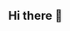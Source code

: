 ## Hi there 👋

<!--
╔═══════════════════╗
   *🤖 Knight Bot*  
   Version: *2.0.2*
   by Professor
   YT : Mr Unique Hacker
╚═══════════════════╝

*Available Commands:*

╔═══════════════════╗
🌐 *General Commands*:
║ ➤ .help or .menu
║ ➤ .ping
║ ➤ .alive
║ ➤ .tts <text>
║ ➤ .owner
║ ➤ .joke
║ ➤ .quote
║ ➤ .fact
║ ➤ .weather <city>
║ ➤ .news
║ ➤ .attp <text>
║ ➤ .lyrics <song_title>
║ ➤ .8ball <question>
║ ➤ .groupinfo
║ ➤ .staff or .admins 
║ ➤ .vv
║ ➤ .trt <text> <lang>
║ ➤ .ss <link>
║ ➤ .jid
╚═══════════════════╝ 

╔═══════════════════╗
👮‍♂️ *Admin Commands*:
║ ➤ .ban @user
║ ➤ .promote @user
║ ➤ .demote @user
║ ➤ .mute <minutes>
║ ➤ .unmute
║ ➤ .delete or .del
║ ➤ .kick @user
║ ➤ .warnings @user
║ ➤ .warn @user
║ ➤ .antilink
║ ➤ .antibadword
║ ➤ .clear
║ ➤ .tag <message>
║ ➤ .tagall
║ ➤ .chatbot
║ ➤ .resetlink
║ ➤ .welcome <on/off>
║ ➤ .goodbye <on/off>
╚═══════════════════╝

╔═══════════════════╗
🔒 *Owner Commands*:
║ ➤ .mode
║ ➤ .autostatus
║ ➤ .clearsession
║ ➤ .antidelete
║ ➤ .cleartmp
║ ➤ .setpp <reply to image>
║ ➤ .autoreact
╚═══════════════════╝

╔═══════════════════╗
🎨 *Image/Sticker Commands*:
║ ➤ .blur <image>
║ ➤ .simage <reply to sticker>
║ ➤ .sticker <reply to image>
║ ➤ .tgsticker <Link>
║ ➤ .meme
║ ➤ .take <packname> 
║ ➤ .emojimix <emj1>+<emj2>
╚═══════════════════╝  

╔═══════════════════╗
🎮 *Game Commands*:
║ ➤ .tictactoe @user
║ ➤ .hangman
║ ➤ .guess <letter>
║ ➤ .trivia
║ ➤ .answer <answer>
║ ➤ .truth
║ ➤ .dare
╚═══════════════════╝

╔═══════════════════╗
🤖 *AI Commands*:
║ ➤ .gpt <question>
║ ➤ .gemini <question>
║ ➤ .imagine <prompt>
║ ➤ .flux <prompt>
╚═══════════════════╝

╔═══════════════════╗
🎯 *Fun Commands*:
║ ➤ .compliment @user
║ ➤ .insult @user
║ ➤ .flirt 
║ ➤ .shayari
║ ➤ .goodnight
║ ➤ .roseday
║ ➤ .character @user
║ ➤ .wasted @user
║ ➤ .ship @user
║ ➤ .simp @user
║ ➤ .stupid @user [text]
╚═══════════════════╝

╔═══════════════════╗
🔤 *Textmaker*:
║ ➤ .metallic <text>
║ ➤ .ice <text>
║ ➤ .snow <text>
║ ➤ .impressive <text>
║ ➤ .matrix <text>
║ ➤ .light <text>
║ ➤ .neon <text>
║ ➤ .devil <text>
║ ➤ .purple <text>
║ ➤ .thunder <text>
║ ➤ .leaves <text>
║ ➤ .1917 <text>
║ ➤ .arena <text>
║ ➤ .hacker <text>
║ ➤ .sand <text>
║ ➤ .blackpink <text>
║ ➤ .glitch <text>
║ ➤ .fire <text>
╚═══════════════════╝

╔═══════════════════╗
📥 *Downloader*:
║ ➤ .play <song_name>
║ ➤ .song <song_name>
║ ➤ .instagram <link>
║ ➤ .facebook <link>
║ ➤ .tiktok <link>
╚═══════════════════╝

╔═══════════════════╗
💻 *Github Commands:*
║ ➤ .git
║ ➤ .github
║ ➤ .sc
║ ➤ .script
║ ➤ .repo
╚═══════════════════╝

Join our channel for updates:
**Abdelwahab62/Abdelwahab62** is a ✨ _special_ ✨ repository because its `README.md` (this file) appears on your GitHub profile.

Here are some ideas to get you started:

- 🔭 I’m currently working on ...
- 🌱 I’m currently learning ...
- 👯 I’m looking to collaborate on ...
- 🤔 I’m looking for help with ...
- 💬 Ask me about ...
- 📫 How to reach me: ...
- 😄 Pronouns: ...
- ⚡ Fun fact: ...
-->
